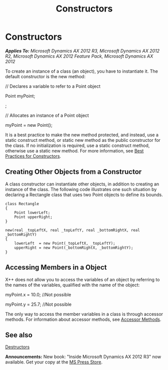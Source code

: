 ﻿---
title: Constructors
TOCTitle: Constructors
ms:assetid: 9ea3b20a-0dd5-4fd8-ad64-bdb3019dd543
ms:mtpsurl: https://msdn.microsoft.com/en-us/library/Aa847755(v=AX.60)
ms:contentKeyID: 35248261
ms.date: 05/18/2015
mtps_version: v=AX.60
---

# Constructors 


_**Applies To:** Microsoft Dynamics AX 2012 R3, Microsoft Dynamics AX 2012 R2, Microsoft Dynamics AX 2012 Feature Pack, Microsoft Dynamics AX 2012_

To create an instance of a class (an object), you have to instantiate it. The default constructor is the new method:

// Declares a variable to refer to a Point object

Point myPoint;

;

// Allocates an instance of a Point object

myPoint = new Point();

It is a best practice to make the new method protected, and instead, use a static construct method, or static new method as the public constructor for the class. If no initialization is required, use a static construct method, otherwise use a static new method. For more information, see [Best Practices for Constructors](best-practices-for-constructors.md).

## Creating Other Objects from a Constructor

A class constructor can instantiate other objects, in addition to creating an instance of the class. The following code illustrates one such situation by declaring a Rectangle class that uses two Point objects to define its bounds.

    class Rectangle
    {
        Point lowerLeft;
        Point upperRight;
    }
     
    new(real _topLeftX, real _topLeftY, real _bottomRightX, real _bottomRightY)
    {
        lowerLeft  = new Point(_topLeftX, _topLeftY);
        upperRight = new Point(_bottomRightX, _bottomRightY);
    }

## Accessing Members in a Object

X++ does not allow you to access the variables of an object by referring to the names of the variables, qualified with the name of the object:

myPoint.x = 10.0; //Not possible

myPoint.y = 25.7; //Not possible

The only way to access the member variables in a class is through accessor methods. For information about accessor methods, see [Accessor Methods](accessor-methods.md).

## See also

[Destructors](destructors.md)

  
**Announcements:** New book: "Inside Microsoft Dynamics AX 2012 R3" now available. Get your copy at the [MS Press Store](https://www.microsoftpressstore.com/store/inside-microsoft-dynamics-ax-2012-r3-9780735685109).

